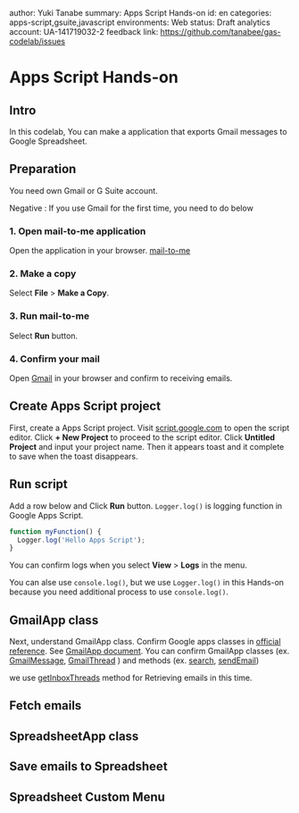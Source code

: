 author: Yuki Tanabe
summary: Apps Script Hands-on
id: en
categories: apps-script,gsuite,javascript
environments: Web
status: Draft
analytics account: UA-141719032-2
feedback link: https://github.com/tanabee/gas-codelab/issues

# Apps Script Hands-on

## Intro

In this codelab, You can make a application that exports Gmail messages to Google Spreadsheet.

## Preparation

You need own Gmail or G Suite account.

Negative
: If you use Gmail for the first time, you need to do below

### 1. Open mail-to-me application

Open the application in your browser.
[mail-to-me](https://script.google.com/d/1p2B0NwXg3APMc-nh-fRWuMX6P_W5eQijsi4CVEHLOOq7_zJmQbWyZAWl/edit?usp=sharing)

### 2. Make a copy

Select **File** > **Make a Copy**.

### 3. Run mail-to-me

Select **Run** button.

### 4. Confirm your mail

Open [Gmail](https://mail.google.com) in your browser and confirm to receiving emails.

## Create Apps Script project

First, create a Apps Script project. Visit [script.google.com](https://script.google.com/home) to open the script editor. Click **+ New Project** to proceed to the script editor. Click **Untitled Project** and input your project name. Then it appears toast and it complete to save when the toast disappears.

## Run script

Add a row below and Click **Run** button. `Logger.log()` is logging function in Google Apps Script.

```JavaScript
function myFunction() {
  Logger.log('Hello Apps Script');
}
```

You can confirm logs when you select **View** > **Logs** in the menu.

You can alse use `console.log()`, but we use `Logger.log()` in this Hands-on because you need additional process to use `console.log()`. 

## GmailApp class

Next, understand GmailApp class. Confirm Google apps classes in [official reference](https://developers.google.com/apps-script/reference/). See [GmailApp document](https://developers.google.com/apps-script/reference/gmail/gmail-app). You can confirm GmailApp classes (ex. [GmailMessage](https://developers.google.com/apps-script/reference/gmail/gmail-message), [GmailThread](https://developers.google.com/apps-script/reference/gmail/gmail-thread) ) and methods (ex. [search](https://developers.google.com/apps-script/reference/gmail/gmail-app#searchquery,-start,-max), [sendEmail](https://developers.google.com/apps-script/reference/gmail/gmail-app#sendemailrecipient,-subject,-body,-options)) 

we use [getInboxThreads](https://developers.google.com/apps-script/reference/gmail/gmail-app#getinboxthreadsstart,-max) method for Retrieving emails in this time.

## Fetch emails


## SpreadsheetApp class


## Save emails to Spreadsheet


## Spreadsheet Custom Menu


## 
